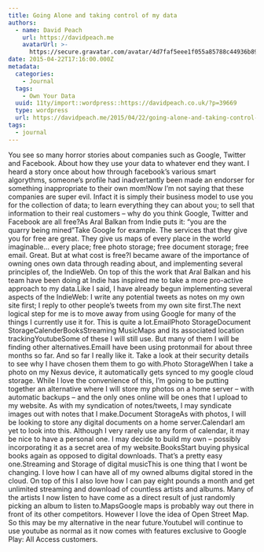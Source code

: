 ```yaml
---
title: Going Alone and taking control of my data
authors:
  - name: David Peach
    url: https://davidpeach.me
    avatarUrl: >-
      https://secure.gravatar.com/avatar/4d7faf5eee1f055a85788c44936b8995eaab6dfb004e7854ec747ccb272e91ee?s=96&d=mm&r=g
date: 2015-04-22T17:16:00.000Z
metadata:
  categories:
    - Journal
  tags:
    - Own Your Data
  uuid: 11ty/import::wordpress::https://davidpeach.co.uk/?p=39669
  type: wordpress
  url: https://davidpeach.me/2015/04/22/going-alone-and-taking-control-of-my-data/
tags:
  - journal
---
```

You see so many horror stories about companies such as Google, Twitter and Facebook. About how they use your data to whatever end they want. I heard a story once about how through facebook’s various smart algorythms, someone’s profile had inadvertantly been made an endorser for something inappropriate to their own mom!Now I’m not saying that these companies are super evil. Infact it is simply their business model to use you for the collection of data; to learn everything they can about you; to sell that information to their real customers – why do you think Google, Twitter and Facebook are all free?As Aral Balkan from Indie puts it: “you are the quarry being mined”Take Google for example. The services that they give you for free are great. They give us maps of every place in the world imaginable… every place; free photo storage; free document storage; free email. Great. But at what cost is free?I became aware of the importance of owning ones own data through reading about, and implementing several principles of, the IndieWeb. On top of this the work that Aral Balkan and his team have been doing at Indie has inspired me to take a more pro-active approach to my data.Like I said, I have already begun implementing several aspects of the IndieWeb: I write any potential tweets as notes on my own site first; I reply to other people’s tweets from my own site first.The next logical step for me is to move away from using Google for many of the things I currently use it for. This is quite a lot.EmailPhoto StorageDocument StorageCalenderBooksStreaming MusicMaps and its associated location trackingYoutubeSome of these I will still use. But many of them I will be finding other alternatives.EmailI have been using protonmail for about three months so far. And so far I really like it. Take a look at their security details to see why I have chosen them them to go with.Photo StorageWhen I take a photo on my Nexus device, it automatically gets synced to my google cloud storage. While I love the convenience of this, I’m going to be putting together an alternative where I will store my photos on a home server – with automatic backups – and the only ones online will be ones that I upload to my website. As with my syndication of notes/tweets, I may syndicate images out with notes that I make.Document StorageAs with photos, I will be looking to store any digital documents on a home server.CalendarI am yet to look into this. Although I very rarely use any form of calendar, it may be nice to have a personal one. I may decide to build my own – possibly incorporating it as a secret area of my website.BooksStart buying physical books again as opposed to digital downloads. That’s a pretty easy one.Streaming and Storage of digital musicThis is one thing that I wont be changing. I love how I can have all of my owned albums digital stored in the cloud. On top of this I also love how I can pay eight pounds a month and get unlimited streaming and download of countless artists and albums. Many of the artists I now listen to have come as a direct result of just randomly picking an album to listen to.MapsGoogle maps is probably way out there in front of its other competitors. However I love the idea of Open Street Map. So this may be my alternative in the near future.YoutubeI will continue to use youtube as normal as it now comes with features exclusive to Google Play: All Access customers.